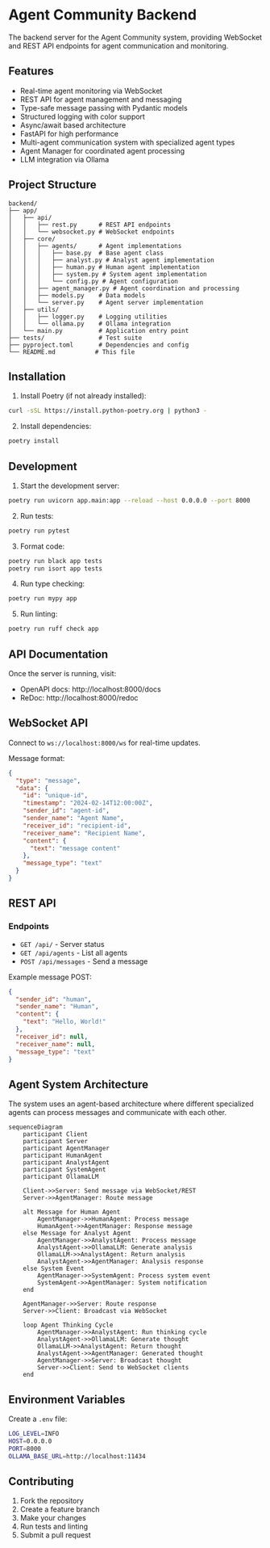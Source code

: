 # Agent Community Backend

The backend server for the Agent Community system, providing WebSocket and REST API endpoints for agent communication and monitoring.

## Features

- Real-time agent monitoring via WebSocket
- REST API for agent management and messaging
- Type-safe message passing with Pydantic models
- Structured logging with color support
- Async/await based architecture
- FastAPI for high performance
- Multi-agent communication system with specialized agent types
- Agent Manager for coordinated agent processing
- LLM integration via Ollama

## Project Structure

```
backend/
├── app/
│   ├── api/
│   │   ├── rest.py      # REST API endpoints
│   │   └── websocket.py # WebSocket endpoints
│   ├── core/
│   │   ├── agents/      # Agent implementations
│   │   │   ├── base.py  # Base agent class
│   │   │   ├── analyst.py # Analyst agent implementation
│   │   │   ├── human.py # Human agent implementation
│   │   │   ├── system.py # System agent implementation
│   │   │   └── config.py # Agent configuration
│   │   ├── agent_manager.py # Agent coordination and processing
│   │   ├── models.py    # Data models
│   │   └── server.py    # Agent server implementation
│   ├── utils/
│   │   ├── logger.py    # Logging utilities
│   │   └── ollama.py    # Ollama integration
│   └── main.py          # Application entry point
├── tests/               # Test suite
├── pyproject.toml       # Dependencies and config
└── README.md           # This file
```

## Installation

1. Install Poetry (if not already installed):
```bash
curl -sSL https://install.python-poetry.org | python3 -
```

2. Install dependencies:
```bash
poetry install
```

## Development

1. Start the development server:
```bash
poetry run uvicorn app.main:app --reload --host 0.0.0.0 --port 8000
```

2. Run tests:
```bash
poetry run pytest
```

3. Format code:
```bash
poetry run black app tests
poetry run isort app tests
```

4. Run type checking:
```bash
poetry run mypy app
```

5. Run linting:
```bash
poetry run ruff check app
```

## API Documentation

Once the server is running, visit:
- OpenAPI docs: http://localhost:8000/docs
- ReDoc: http://localhost:8000/redoc

## WebSocket API

Connect to `ws://localhost:8000/ws` for real-time updates.

Message format:
```json
{
  "type": "message",
  "data": {
    "id": "unique-id",
    "timestamp": "2024-02-14T12:00:00Z",
    "sender_id": "agent-id",
    "sender_name": "Agent Name",
    "receiver_id": "recipient-id",
    "receiver_name": "Recipient Name",
    "content": {
      "text": "message content"
    },
    "message_type": "text"
  }
}
```

## REST API

### Endpoints

- `GET /api/` - Server status
- `GET /api/agents` - List all agents
- `POST /api/messages` - Send a message

Example message POST:
```json
{
  "sender_id": "human",
  "sender_name": "Human",
  "content": {
    "text": "Hello, World!"
  },
  "receiver_id": null,
  "receiver_name": null,
  "message_type": "text"
}
```

## Agent System Architecture

The system uses an agent-based architecture where different specialized agents can process messages and communicate with each other.

```mermaid
sequenceDiagram
    participant Client
    participant Server
    participant AgentManager
    participant HumanAgent
    participant AnalystAgent
    participant SystemAgent
    participant OllamaLLM
    
    Client->>Server: Send message via WebSocket/REST
    Server->>AgentManager: Route message
    
    alt Message for Human Agent
        AgentManager->>HumanAgent: Process message
        HumanAgent->>AgentManager: Response message
    else Message for Analyst Agent
        AgentManager->>AnalystAgent: Process message
        AnalystAgent->>OllamaLLM: Generate analysis
        OllamaLLM->>AnalystAgent: Return analysis
        AnalystAgent->>AgentManager: Analysis response
    else System Event
        AgentManager->>SystemAgent: Process system event
        SystemAgent->>AgentManager: System notification
    end
    
    AgentManager->>Server: Route response
    Server->>Client: Broadcast via WebSocket
    
    loop Agent Thinking Cycle
        AgentManager->>AnalystAgent: Run thinking cycle
        AnalystAgent->>OllamaLLM: Generate thought
        OllamaLLM->>AnalystAgent: Return thought
        AnalystAgent->>AgentManager: Generated thought
        AgentManager->>Server: Broadcast thought
        Server->>Client: Send to WebSocket clients
    end
```

## Environment Variables

Create a `.env` file:
```bash
LOG_LEVEL=INFO
HOST=0.0.0.0
PORT=8000
OLLAMA_BASE_URL=http://localhost:11434
```

## Contributing

1. Fork the repository
2. Create a feature branch
3. Make your changes
4. Run tests and linting
5. Submit a pull request 